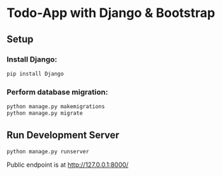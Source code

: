 # Todo-App with Django & Bootstrap

## Setup

### Install Django:
```bash
pip install Django
```

### Perform database migration:
```bash
python manage.py makemigrations
python manage.py migrate
```

## Run Development Server

```bash
python manage.py runserver
```
Public endpoint is at http://127.0.0.1:8000/